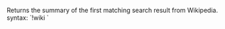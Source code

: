 Returns the summary of the first matching search result from Wikipedia.<br />
syntax: \`!wiki <query>\`